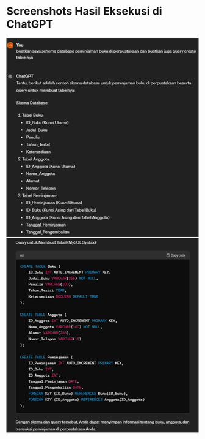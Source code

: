 # Screenshots Hasil Eksekusi di ChatGPT

![Gambar 1](../../Screenshots/01.png)
![Gambar 2](../../Screenshots/02.png)